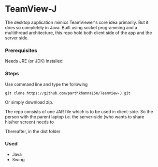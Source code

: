 # TeamView-J

The desktop application mimics TeamViewer's core idea primarily. But it does so completely in Java. Built using socket programming and a multithread architecture, this repo hold both client side of the app and the server side. 

### Prerequisites

Needs JRE (or JDK) installed

### Steps

Use command line and type the following

```
git clone https://github.com/parthkhanna150/TeamView-J.git
```
Or simply download zip. 

The repo consists of one JAR file which is to be used in client-side. So the person with the parent laptop i.e. the server-side (who wants to share his/her screen) needs to 

Thereafter, in the dist folder 

### Used

* Java
* Swing

